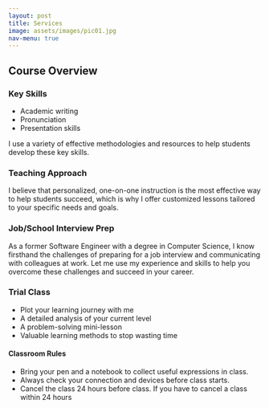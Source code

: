 ```yaml
---
layout: post
title: Services
image: assets/images/pic01.jpg
nav-menu: true
---
```


<section id="course-overview">
    <h2>Course Overview</h2>
    <div class="course-overview-container">
        <div class="overview-section">
            <h3>Key Skills</h3>
            <ul>
                <li>Academic writing</li>
                <li>Pronunciation</li>
                <li>Presentation skills</li>
            </ul>
            <p>I use a variety of effective methodologies and resources to help students develop these key skills.</p>
        </div>
        <div class="overview-section">
            <h3>Teaching Approach</h3>
            <p>I believe that personalized, one-on-one instruction is the most effective way to help students succeed, which is why I offer customized lessons tailored to your specific needs and goals.</p>
        </div>
        <div class="overview-section">
            <h3>Job/School Interview Prep</h3>
            <p>As a former Software Engineer with a degree in Computer Science, I know firsthand the challenges of preparing for a job interview and communicating with colleagues at work. Let me use my experience and skills to help you overcome these challenges and succeed in your career.</p>
        </div>
        <div class="overview-section">
            <h3>Trial Class</h3>
            <ul>
                <li>Plot your learning journey with me</li>
                <li>A detailed analysis of your current level</li>
                <li>A problem-solving mini-lesson</li>
                <li>Valuable learning methods to stop wasting time</li>
            </ul>
            <h4>Classroom Rules</h4>
            <ul>
                <li>Bring your pen and a notebook to collect useful expressions in class.</li>
                <li>Always check your connection and devices before class starts.</li>
                <li>Cancel the class 24 hours before class. If you have to cancel a class within 24 hours


